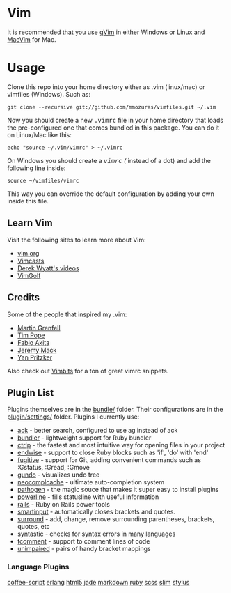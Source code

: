 # Vim

It is recommended that you use [gVim](http://www.vim.org/download.php#pc) in either Windows or Linux and [MacVim](https://github.com/b4winckler/macvim/downloads) for Mac.

# Usage

Clone this repo into your home directory either as .vim (linux/mac) or
vimfiles (Windows). Such as:

    git clone --recursive git://github.com/mmozuras/vimfiles.git ~/.vim

Now you should create a new <tt>.vimrc</tt> file in your home directory that
loads the pre-configured one that comes bundled in this package. You can do it
on Linux/Mac like this:

    echo "source ~/.vim/vimrc" > ~/.vimrc

On Windows you should create a <tt>_vimrc</tt> (_ instead of a dot) and add
the following line inside:

    source ~/vimfiles/vimrc

This way you can override the default configuration by adding your own inside
this file.

## Learn Vim

Visit the following sites to learn more about Vim:

* [vim.org](http://www.vim.org/)
* [Vimcasts](http://vimcasts.org)
* [Derek Wyatt's videos](http://www.derekwyatt.org/vim/vim-tutorial-videos/)
* [VimGolf](http://vimgolf.com/)

## Credits

Some of the people that inspired my .vim:

* [Martin Grenfell](https://github.com/scrooloose)
* [Tim Pope](https://github.com/tpope)
* [Fabio Akita](https://github.com/akitaonrails)
* [Jeremy Mack](https://github.com/mutewinter)
* [Yan Pritzker](https://github.com/skwp)

Also check out [Vimbits](http://vimbits.com) for a ton of great vimrc snippets.

## Plugin List

Plugins themselves are in the [bundle/](https://github.com/mmozuras/vimfiles/tree/master/bundle) folder. Their configurations are in the [plugin/settings/](https://github.com/mmozuras/vimfiles/tree/master/plugin/settings) folder. Plugins I currently use:

* [ack](https://github.com/mileszs/ack.vim) - better search, configured to use ag instead of ack
* [bundler](https://github.com/tpope/vim-bundler) - lightweight support for Ruby bundler
* [ctrlp](https://github.com/kien/ctrlp.vim) - the fastest and most intuitive way for opening files in your project
* [endwise](http://www.vim.org/scripts/script.php?script_id=2386) - support to close Ruby blocks such as 'if', 'do' with 'end'
* [fugitive](http://www.vim.org/scripts/script.php?script_id=2975) - support for Git, adding convenient commands such as :Gstatus, :Gread, :Gmove
* [gundo](http://www.vim.org/scripts/script.php?script_id=3304) - visualizes undo tree
* [neocomplcache](neocomplcach://github.com/Shougo/neocomplcachec) - ultimate auto-completion system
* [pathogen](http://www.vim.org/scripts/script.php?script_id=2332) - the magic souce that makes it super easy to install plugins
* [powerline](http://https://github.com/Lokaltog/vim-powerline) - fills statusline with useful information
* [rails](https://github.com/tpope/vim-rails) - Ruby on Rails power tools
* [smartinput](https://github.com/kana/vim-smartinput) - automatically closes brackets and quotes.
* [surround](http://www.vim.org/scripts/script.php?script_id=1697) - add, change, remove surrounding parentheses, brackets, quotes, etc
* [syntastic](http://www.vim.org/scripts/script.php?script_id=2736) - checks for syntax errors in many languages
* [tcomment](https://github.com/tomtom/tcomment_vim) - support to comment lines of code
* [unimpaired](https://github.com/tpope/vim-unimpaired) - pairs of handy bracket mappings

### Language Plugins

[coffee-script](https://github.com/kchmck/vim-coffee-script)
[erlang](https://github.com/jimenezrick/vimerl)
[html5](https://github.com/othree/html5.vim)
[jade](https://github.com/digitaltoad/vim-jade)
[markdown](http://www.vim.org/scripts/script.php?script_id=1242)
[ruby](https://github.com/vim-ruby/vim-ruby/wiki)
[scss](https://github.com/cakebaker/scss-syntax.vim)
[slim](https://github.com/bbommarito/vim-slim)
[stylus](https://github.com/wavded/vim-stylus)

